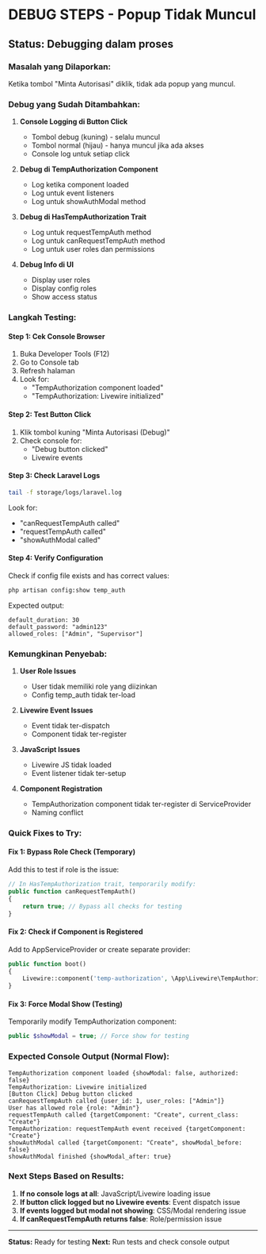 # DEBUG STEPS - Popup Tidak Muncul

## Status: Debugging dalam proses

### Masalah yang Dilaporkan:

Ketika tombol "Minta Autorisasi" diklik, tidak ada popup yang muncul.

### Debug yang Sudah Ditambahkan:

1. **Console Logging di Button Click**

    - Tombol debug (kuning) - selalu muncul
    - Tombol normal (hijau) - hanya muncul jika ada akses
    - Console log untuk setiap click

2. **Debug di TempAuthorization Component**

    - Log ketika component loaded
    - Log untuk event listeners
    - Log untuk showAuthModal method

3. **Debug di HasTempAuthorization Trait**

    - Log untuk requestTempAuth method
    - Log untuk canRequestTempAuth method
    - Log untuk user roles dan permissions

4. **Debug Info di UI**
    - Display user roles
    - Display config roles
    - Show access status

### Langkah Testing:

#### Step 1: Cek Console Browser

1. Buka Developer Tools (F12)
2. Go to Console tab
3. Refresh halaman
4. Look for:
    - "TempAuthorization component loaded"
    - "TempAuthorization: Livewire initialized"

#### Step 2: Test Button Click

1. Klik tombol kuning "Minta Autorisasi (Debug)"
2. Check console for:
    - "Debug button clicked"
    - Livewire events

#### Step 3: Check Laravel Logs

```bash
tail -f storage/logs/laravel.log
```

Look for:

-   "canRequestTempAuth called"
-   "requestTempAuth called"
-   "showAuthModal called"

#### Step 4: Verify Configuration

Check if config file exists and has correct values:

```bash
php artisan config:show temp_auth
```

Expected output:

```
default_duration: 30
default_password: "admin123"
allowed_roles: ["Admin", "Supervisor"]
```

### Kemungkinan Penyebab:

1. **User Role Issues**

    - User tidak memiliki role yang diizinkan
    - Config temp_auth tidak ter-load

2. **Livewire Event Issues**

    - Event tidak ter-dispatch
    - Component tidak ter-register

3. **JavaScript Issues**

    - Livewire JS tidak loaded
    - Event listener tidak ter-setup

4. **Component Registration**
    - TempAuthorization component tidak ter-register di ServiceProvider
    - Naming conflict

### Quick Fixes to Try:

#### Fix 1: Bypass Role Check (Temporary)

Add this to test if role is the issue:

```php
// In HasTempAuthorization trait, temporarily modify:
public function canRequestTempAuth()
{
    return true; // Bypass all checks for testing
}
```

#### Fix 2: Check if Component is Registered

Add to AppServiceProvider or create separate provider:

```php
public function boot()
{
    Livewire::component('temp-authorization', \App\Livewire\TempAuthorization::class);
}
```

#### Fix 3: Force Modal Show (Testing)

Temporarily modify TempAuthorization component:

```php
public $showModal = true; // Force show for testing
```

### Expected Console Output (Normal Flow):

```
TempAuthorization component loaded {showModal: false, authorized: false}
TempAuthorization: Livewire initialized
[Button Click] Debug button clicked
canRequestTempAuth called {user_id: 1, user_roles: ["Admin"]}
User has allowed role {role: "Admin"}
requestTempAuth called {targetComponent: "Create", current_class: "Create"}
TempAuthorization: requestTempAuth event received {targetComponent: "Create"}
showAuthModal called {targetComponent: "Create", showModal_before: false}
showAuthModal finished {showModal_after: true}
```

### Next Steps Based on Results:

1. **If no console logs at all**: JavaScript/Livewire loading issue
2. **If button click logged but no Livewire events**: Event dispatch issue
3. **If events logged but modal not showing**: CSS/Modal rendering issue
4. **If canRequestTempAuth returns false**: Role/permission issue

---

**Status:** Ready for testing
**Next:** Run tests and check console output
